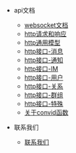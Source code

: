 [//]: # (* 团队)

[//]: # (    * [团队介绍]&#40;team/introduction.md&#41;)

[//]: # ()
* api文档
    * [websocket文档](api/ws.md)
    * [http请求和响应](api/http_request_response.md)
    * [http通用模型](api/http_common.md)
    * [http接口-消息](api/http_app_msg.md)
    * [http接口-通知](api/http_app_notice.md)
    * [http接口-IM](api/http_app_im.md)
    * [http接口-用户](api/http_app_user.md)
    * [http接口-关系](api/http_app_relation.md)
    * [http接口-群组](api/http_app_group.md)
    * [http接口-特殊](api/http_app_special.md)
    * [关于convid函数](api/about_convid.md)

* 联系我们
    * [联系我们](contact.md)